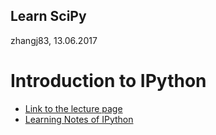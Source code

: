 Learn SciPy
------
zhangj83, 13.06.2017

# Introduction to IPython

* [Link to the lecture page](http://www.scipy-lectures.org/intro/intro.html)
* [Learning Notes of IPython](1.1/README.md)

